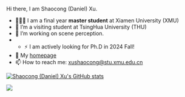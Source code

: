 <p2>Hi there, I am Shaocong (Daniel) Xu.</p2>
- 👨🏼‍💻 I am a final year **master student** at Xiamen University (XMU)
- 🌱 I’m a visiting student at TsingHua University (THU)
- 🔭 I’m working on scene perception.
- - ⚡  I am actively looking for Ph.D in 2024 Fall!
- 💬 My [homepage](https://daniellli.github.io/)
- 📫 How to reach me: xushaocong@stu.xmu.edu.cn

<!--
**guochengqian/guochengqian** is a ✨ _special_ ✨ repository because its `README.md` (this file) appears on your GitHub profile.

Here are some ideas to get you started:

- 🔭 I’m currently working on ...
- 🌱 I’m currently learning ...
- 👯 I’m looking to collaborate on ...
- 🤔 I’m looking for help with ...
- 💬 Ask me about ...
- 📫 How to reach me: ...
- 😄 Pronouns: ...
- ⚡ Fun fact: ...

- :book: Check my publications via [google scholar](https://scholar.google.com/citations?user=DUDaxg4AAAAJ&hl=en)

<div align="center">
  <p>

  <a href="https://github.com/guochengqian">

  <img src="https://github-readme-stats.vercel.app/api?username=Daniellli&show_icons=true&theme=default&hide=contribs,issues" />

  </a>
  
  </p>
</div>

-->

[![Shaocong (Daniel) Xu's GitHub stats](https://github-readme-stats.vercel.app/api?username=Daniellli)](https://github.com/anuraghazra/github-readme-stats)



<a href="https://github.com/antonkomarev/github-profile-views-counter">
  <img src="https://komarev.com/ghpvc/?username=Daniellli&style=for-the-badge">
</a>

